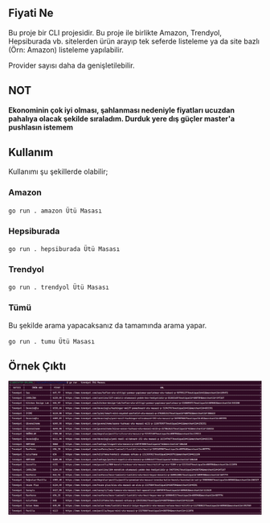 ## Fiyati Ne

Bu proje bir CLI projesidir. Bu proje ile birlikte Amazon, Trendyol, Hepsiburada vb. sitelerden ürün arayıp tek seferde listeleme ya da site bazlı (Örn: Amazon) listeleme yapılabilir.

Provider sayısı daha da genişletilebilir.

## NOT

**Ekonominin çok iyi olması, şahlanması nedeniyle fiyatları ucuzdan pahalıya olacak şekilde sıraladım. Durduk yere dış güçler master'a pushlasın istemem**


## Kullanım

Kullanımı şu şekillerde olabilir;
### Amazon

`go run . amazon Ütü Masası`
### Hepsiburada

`go run . hepsiburada Ütü Masası`

### Trendyol

`go run . trendyol Ütü Masası`

### Tümü

Bu şekilde arama yapacaksanız da tamamında arama yapar.

`go run . tumu Ütü Masası`

## Örnek Çıktı

![/images/screenshot.png](/images/screenshot.png)